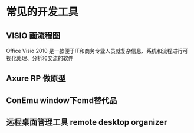 # 常见的开发工具

## VISIO 画流程图

Office Visio 2010 是一款便于IT和商务专业人员就复杂信息、系统和流程进行可视化处理、分析和交流的软件

## Axure RP  做原型

## ConEmu window下cmd替代品  

## 远程桌面管理工具 remote desktop organizer

